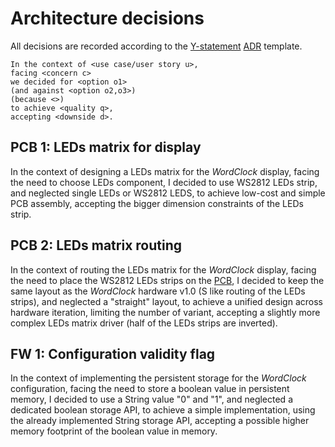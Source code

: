 # Architecture decisions

All decisions are recorded according to the [Y-statement](https://socadk.github.io/design-practice-repository/artifact-templates/DPR-ArchitecturalDecisionRecordYForm.html) [ADR](12_glossary.md#ADR) template.

````
In the context of <use case/user story u>,
facing <concern c>
we decided for <option o1>
(and against <option o2,o3>)
(because <>)
to achieve <quality q>,
accepting <downside d>.
````

## PCB 1: LEDs matrix for display
In the context of designing a LEDs matrix for the *WordClock* display,
facing the need to choose LEDs component,
I decided to use WS2812 LEDs strip,
and neglected single LEDs or WS2812 LEDS,
to achieve low-cost and simple PCB assembly,
accepting the bigger dimension constraints of the LEDs strip.

## PCB 2: LEDs matrix routing
In the context of routing the LEDs matrix for the *WordClock* display,
facing the need to place the WS2812 LEDs strips on the [PCB](12_glossary.md#PCB),
I decided to keep the same layout as the *WordClock* hardware v1.0 (S like routing of the LEDs strips),
and neglected a "straight" layout,
to achieve a unified design across hardware iteration, limiting the number of variant,
accepting a slightly more complex LEDs matrix driver (half of the LEDs strips are inverted).

## FW 1: Configuration validity flag
In the context of implementing the persistent storage for the *WordClock* configuration,
facing the need to store a boolean value in persistent memory,
I decided to use a String value "0" and "1",
and neglected a dedicated boolean storage API,
to achieve a simple implementation, using the already implemented String storage API,
accepting a possible higher memory footprint of the boolean value in memory.